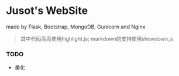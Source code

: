 # Jusot's WebSite

made by Flask, Bootstrap, MongoDB, Gunicorn and Nginx

> 其中代码高亮使用highlight.js; markdown的支持使用showdown.js

### TODO
* 美化
